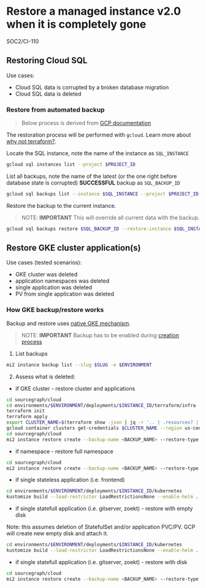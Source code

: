 # Restore a managed instance v2.0 when it is completely gone

<span class="badge badge-note">SOC2/CI-110</span>

## Restoring Cloud SQL

Use cases:

- Cloud SQL data is corrupted by a broken database migration
- Cloud SQL data is deleted

### Restore from automated backup

> Below process is derived from [GCP documentation](https://cloud.google.com/sql/docs/postgres/backup-recovery/restoring#gcloud)

The restoration process will be performed with `gcloud`. Learn more about [why not terraform?](https://registry.terraform.io/providers/hashicorp/google/latest/docs/resources/sql_database_instance#restore_backup_context).

Locate the SQL instance, note the name of the instance as `SQL_INSTANCE`

```sh
gcloud sql instances list --project $PROJECT_ID
```

List all backups, note the name of the latest (or the one right before database state is corrupted) **SUCCESSFUL** backup as `SQL_BACKUP_ID`

```sh
gcloud sql backups list --instance $SQL_INSTANCE --project $PROJECT_ID
```

Restore the backup to the current instance.

> NOTE: **IMPORTANT** This will override all current data with the backup.

```sh
gcloud sql backups restore $SQL_BACKUP_ID --restore-instance $SQL_INSTANCE --project $PROJECT_ID
```

## Restore GKE cluster application(s)

Use cases (tested scenarios):

- GKE cluster was deleted
- application namespaces was deleted
- single application was deleted
- PV from single application was deleted

### How GKE backup/restore works

Backup and restore uses [native GKE mechanism](https://cloud.google.com/kubernetes-engine/docs/add-on/backup-for-gke/concepts/backup-for-gke).

> NOTE: **IMPORTANT** Backup has to be enabled during [creation process](./creation_process.md#enable-backup)

1. List backups

```sh
mi2 instance backup list --slug $SLUG -e $ENVIRONMENT
```

2. Assess what is deleted:

- if GKE cluster - restore cluster and applications

```sh
cd sourcegraph/cloud
cd environments/$ENVIRONMENT/deployments/$INSTANCE_ID/terraform/infra
terraform init
terraform apply
export CLUSTER_NAME=$(terraform show -json | jq -r '.. | .resources? | select(.!=null) | .[] | select((.type == "google_container_cluster") and (.mode == "managed")) | .values.name')
gcloud container clusters get-credentials $CLUSTER_NAME --region us-central1 --project $PROJECT_ID
cd sourcegraph/cloud
mi2 instance restore create --backup-name <BACKUP_NAME> --restore-type full-replace --slug $SLUG -e $ENVIRONMENT
```

- if namespace - restore full namespace

```sh
cd sourcegraph/cloud
mi2 instance restore create --backup-name <BACKUP_NAME> --restore-type full-replace --slug $SLUG -e $ENVIRONMENT
```

- if single stateless application (i.e. frontend)

```sh
cd environments/$ENVIRONMENT/deployments/$INSTANCE_ID/kubernetes
kustomize build --load-restrictor LoadRestrictionsNone --enable-helm . | kubectl apply -f -
```

- if single statefull application (i.e. gitserver, zoekt) - restore with empty disk

Note: this assumes deletion of StatefulSet and/or application PVC/PV. GCP will create new empty disk and attach it.

```sh
cd environments/$ENVIRONMENT/deployments/$INSTANCE_ID/kubernetes
kustomize build --load-restrictor LoadRestrictionsNone --enable-helm . | kubectl apply -f -
```

- if single statefull application (i.e. gitserver, zoekt) - restore with disk

```sh
cd sourcegraph/cloud
mi2 instance restore create --backup-name <BACKUP_NAME> --restore-type [gitserver|indexed-search] --slug $SLUG -e $ENVIRONMENT
```
